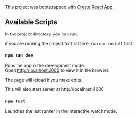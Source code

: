 This project was bootstrapped with [Create React App](https://github.com/facebook/create-react-app).

## Available Scripts

In the project directory, you can run:

if you are running the project for first time, run `npm install` first

### `npm run dev`

Runs the app in the development mode.<br>
Open [http://localhost:3000](http://localhost:3000) to view it in the browser.

The page will reload if you make edits.<br>

This will also start server at http://localhost:4000

### `npm test`

Launches the test runner in the interactive watch mode.<br>
